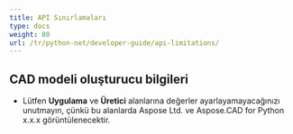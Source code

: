 ```yaml
---
title: API Sınırlamaları
type: docs
weight: 80
url: /tr/python-net/developer-guide/api-limitations/
---
```


## **CAD modeli oluşturucu bilgileri**
- Lütfen **Uygulama** ve **Üretici** alanlarına değerler ayarlayamayacağınızı unutmayın, çünkü bu alanlarda Aspose Ltd. ve Aspose.CAD for Python x.x.x görüntülenecektir.
